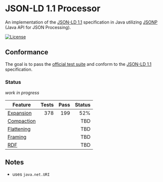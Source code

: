 # JSON-LD 1.1 Processor

An implementation of the [JSON-LD 1.1](https://www.w3.org/TR/json-ld/) specification in Java utilizing [JSONP](https://javaee.github.io/jsonp/) (Java API for JSON Processing).


[![License](https://img.shields.io/badge/License-Apache%202.0-blue.svg)](https://opensource.org/licenses/Apache-2.0)


## Conformance

The goal is to pass the [official test suite](https://github.com/w3c/json-ld-api/tree/master/tests) and conform to the [JSON-LD 1.1](https://www.w3.org/TR/json-ld/)  specification.

###  Status

*work in progress*

 Feature | Tests | Pass | Status
 --- | ---: | ---: | ---:
[Expansion](https://www.w3.org/TR/json-ld/#expanded-document-form) | 378 |  199 | 52%
[Compaction](https://www.w3.org/TR/json-ld/#compacted-document-form) | | | TBD
[Flattening](https://www.w3.org/TR/json-ld/#flattened-document-form) | | | TBD
[Framing](https://www.w3.org/TR/json-ld11-framing/#framing) | | | TBD
[RDF](https://www.w3.org/TR/json-ld/#relationship-to-rdf) | | | TBD


## Notes
* uses `java.net.URI`


